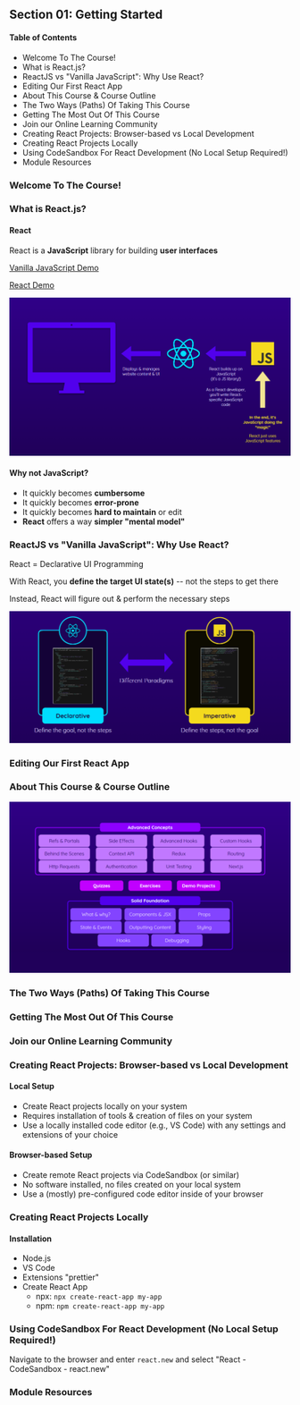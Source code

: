 ## Section 01: Getting Started

#### Table of Contents

- Welcome To The Course!
- What is React.js?
- ReactJS vs "Vanilla JavaScript": Why Use React?
- Editing Our First React App
- About This Course & Course Outline
- The Two Ways (Paths) Of Taking This Course
- Getting The Most Out Of This Course
- Join our Online Learning Community
- Creating React Projects: Browser-based vs Local Development
- Creating React Projects Locally
- Using CodeSandbox For React Development (No Local Setup Required!)
- Module Resources

### Welcome To The Course!

### What is React.js?

#### React

React is a **JavaScript** library for building **user interfaces**

[Vanilla JavaScript Demo](https://codesandbox.io/s/vanilla-js-demo-6049kj?file=/index.js)

[React Demo](https://codesandbox.io/s/first-react-app-start-7ec9fd)

![JavaScript to React](<https://github.com/lcycstudio/javascript/blob/master/React%20-%20The%20Complete%20Guide%202023%20(incl.%20React%20Router%20%26%20Redux)/01_getting_started/react-js.png>)

#### Why not JavaScript?

- It quickly becomes **cumbersome**
- It quickly becomes **error-prone**
- It quickly becomes **hard to maintain** or edit
- **React** offers a way **simpler "mental model"**

### ReactJS vs "Vanilla JavaScript": Why Use React?

React = Declarative UI Programming

With React, you **define the target UI state(s)** -- not the steps to get there

Instead, React will figure out & perform the necessary steps

![Declarative](<https://github.com/lcycstudio/javascript/blob/master/React%20-%20The%20Complete%20Guide%202023%20(incl.%20React%20Router%20%26%20Redux)/01_getting_started/declarative.png>)

### Editing Our First React App

### About This Course & Course Outline

![Course Content](<https://github.com/lcycstudio/javascript/blob/master/React%20-%20The%20Complete%20Guide%202023%20(incl.%20React%20Router%20%26%20Redux)/01_getting_started/course.png>)

### The Two Ways (Paths) Of Taking This Course

### Getting The Most Out Of This Course

### Join our Online Learning Community

### Creating React Projects: Browser-based vs Local Development

#### Local Setup

- Create React projects locally on your system
- Requires installation of tools & creation of files on your system
- Use a locally installed code editor (e.g., VS Code) with any settings
  and extensions of your choice

#### Browser-based Setup

- Create remote React projects via CodeSandbox (or similar)
- No software installed, no files created on your local system
- Use a (mostly) pre-configured code editor inside of your browser

### Creating React Projects Locally

#### Installation

- Node.js
- VS Code
- Extensions "prettier"
- Create React App
  - npx: `npx create-react-app my-app`
  - npm: `npm create-react-app my-app`

### Using CodeSandbox For React Development (No Local Setup Required!)

Navigate to the browser and enter `react.new` and select "React - CodeSandbox - react.new"

### Module Resources
